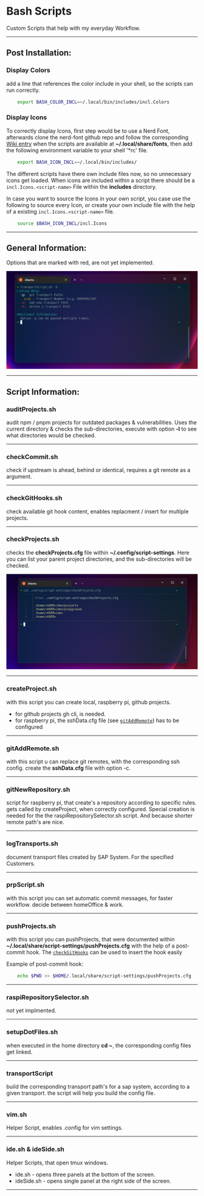 # Bash Scripts

Custom Scripts that help with my everyday Workflow.

---

## Post Installation:

### Display Colors

add a line that references the color include in your shell, 
so the scripts can run correctly.

```sh
    export BASH_COLOR_INCL=~/.local/bin/includes/incl.Colors
```

### Display Icons

To correctly display Icons, first step would be to use a Nerd Font, afterwards
clone the nerd-font github repo and follow the corresponding [Wiki entry](https://github.com/ryanoasis/nerd-fonts/wiki/Icon-Names-in-Shell)
when the scripts are available at **~/.local/share/fonts**, then add
the following environment variable to your shell '*rc' file.

```sh
    export BASH_ICON_INCL=~/.local/bin/includes/
```

The different scripts have there own include files now, so no unnecessary icons get loaded.
When icons are included within a script there should be a ```incl.Icons.<script-name>``` File within the **includes** directory.

In case you want to source the Icons in your own script, you case use the following to source every Icon,
or create your own include file with the help of a existing ```incl.Icons.<script-name>``` file.
```sh
    source $BASH_ICON_INCL/incl.Icons
```

---

## General Information:

Options that are marked with red, are not yet implemented.

![Not yet implemented Options](./images/option-not-implemented.png)

---

## Script Information:

### auditProjects.sh

audit npm / pnpm projects for outdated packages & vulnerabilities.
Uses the current directory & checks the sub-directories, 
execute with option **-l** to see what directories would be checked.

---

### checkCommit.sh

check if upstream is ahead, behind or identical, requires a git remote as a argument.

---

### checkGitHooks.sh

check available git hook content, enables replacment / insert for multiple projects.

---

### checkProjects.sh

checks the **checkProjects.cfg** file within **~/.config/script-settings**. Here you can list
your parent project directories, and the sub-directories will be checked.

![checkProjects Config file](./images/checkProjects-config.png)

---

### createProject.sh

with this script you can create local, raspberry pi, github projects. 
- for github projects gh cli, is needed.
- for raspberry pi, the sshData.cfg file (see [`gitAddRemote`](#gitaddremotesh)) has to be configured

---

### gitAddRemote.sh

with this script u can replace git remotes, with the corresponding ssh config.
create the **sshData.cfg** file with option -c. 

---

### gitNewRepository.sh

script for raspberry pi, that create's a repository according to specific rules.
gets called by createProject, when correctly configured. Special creation is needed
for the the raspiRepositorySelector.sh script. And because shorter remote path's are nice.

---

### logTransports.sh

document transport files created by SAP System. For the specified Customers. 

---

### prpScript.sh

with this script you can set automatic commit messages, for faster workflow.
decide between homeOffice & work.

---

### pushProjects.sh

with this script you can pushProjects, that were documented within **~/.local/share/script-settings/pushProjects.cfg**
with the help of a post-commit hook. The [`checkGitHooks`](#checkgithookssh) can be used to insert the hook easily

Example of post-commit hook:

```sh
    echo $PWD >> $HOME/.local/share/script-settings/pushProjects.cfg
```

---

### raspiRepositorySelector.sh

not yet implmented.

---

### setupDotFiles.sh

when executed in the home directory **cd ~**, the corresponding config files get linked.

---

### transportScript

build the corresponding transport path's for a sap system, according to a given transport.
the script will help you build the config file.

---

### vim.sh

Helper Script, enables .config for vim settings.

---

### ide.sh & ideSide.sh

Helper Scripts, that open tmux windows.

- ide.sh - opens three panels at the bottom of the screen.
- ideSide.sh - opens single panel at the right side of the screen.

---

